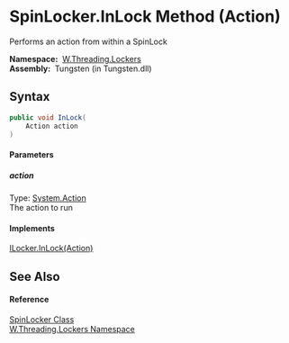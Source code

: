 SpinLocker.InLock Method (Action)
=================================
   Performs an action from within a SpinLock

  **Namespace:**  [W.Threading.Lockers][1]  
  **Assembly:**  Tungsten (in Tungsten.dll)

Syntax
------

```csharp
public void InLock(
	Action action
)
```

#### Parameters

##### *action*
Type: [System.Action][2]  
The action to run

#### Implements
[ILocker.InLock(Action)][3]  


See Also
--------

#### Reference
[SpinLocker Class][4]  
[W.Threading.Lockers Namespace][1]  

[1]: ../README.md
[2]: http://msdn.microsoft.com/en-us/library/bb534741
[3]: ../ILocker/InLock.md
[4]: README.md